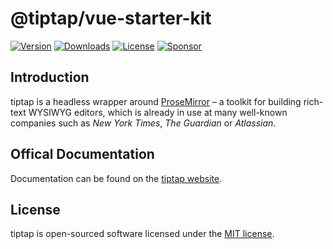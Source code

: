 # @tiptap/vue-starter-kit
[![Version](https://img.shields.io/npm/v/@tiptap/vue-starter-kit.svg?label=version)](https://www.npmjs.com/package/@tiptap/vue-starter-kit)
[![Downloads](https://img.shields.io/npm/dm/@tiptap/vue-starter-kit.svg)](https://npmcharts.com/compare/tiptap?minimal=true)
[![License](https://img.shields.io/npm/l/@tiptap/vue-starter-kit.svg)](https://www.npmjs.com/package/@tiptap/vue-starter-kit)
[![Sponsor](https://img.shields.io/static/v1?label=Sponsor&message=%E2%9D%A4&logo=GitHub)](https://github.com/sponsors/ueberdosis)

## Introduction
tiptap is a headless wrapper around [ProseMirror](https://ProseMirror.net) – a toolkit for building rich-text WYSIWYG editors, which is already in use at many well-known companies such as *New York Times*, *The Guardian* or *Atlassian*.

## Offical Documentation
Documentation can be found on the [tiptap website](https://tiptap.dev).

## License
tiptap is open-sourced software licensed under the [MIT license](https://github.com/ueberdosis/tiptap-next/blob/main/LICENSE.md).

